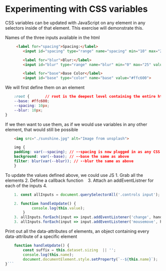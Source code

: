 # Experimenting with CSS variables

CSS variables can be updated with JavaScript on any element in any selectors inside of that element. This exercise will demonstrate this. 

Names of the three inputs available in the html
```html
     <label for="spacing">Spacing:</label>
        <input id="spacing" type="range" name="spacing" min="10" max="200" value="10"   data-sizing="px">

        <label for="blur">Blur:</label>
        <input id="blur" type="range" name="blur" min="0" max="25" value="10"   data-sizing="px">

        <label for="base">Base Color</label>
        <input id="base" type="color" name="base" value="#ffc600">
```
We will first define them on an element
```css
    :root {       // root is the deepest level containing the entire html
    --base: #ffc600;
    --spacing: 10px;
    --blur: 10px;
}
```
If we then want to use them, as if we would use variables in any other element, that would still be possible

```html
    <img src="./sunshine.jpg" alt="Image from unsplash"> 
```
```css
    img {
    padding: var(--spacing); // --spacing is now plugged in as any CSS value we would use
    background: var(--base); // --base the same as above
    filter: blur(var(--blur)); // --blur the same as above
    }
```

To update the values defined above, we could use JS
    1. Grab all the elements
    2. Define a callback function  ` `
    3. Attach an addEventListner for each of the inputs
    4.

```js
    1. const allInputs = document.querySelectorAll('.controls input'); // grabs all of the inputs

    2. function handleUpdate() {
	        console.log(this.value);
        }
    3. allInputs.forEach(input => input.addEventListener('change', handleUpdate));
    3. allInputs.forEach(input => input.addEventListener('mousemove', handleUpdate));

```

Print out all the data-attributes of elements, an object containing every data-attribute of a specific element

```javascript 
    function handleUpdate() {
        const suffix = this.dataset.sizing  || '';
        console.log(this.name);
        document.documentElement.style.setProperty(`--${this.name}`);
}```